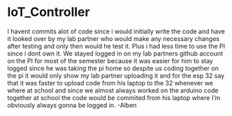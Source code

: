 # IoT_Controller

I havent commits alot of code since i would initially write the code and have it looked over by my lab partner who would make any necessary changes after testing and only then would he test it. Plus i had less time to use the PI since i dont own it. We stayed logged in on my lab partners github account on the PI for most of the semester because it was easier for him to stay logged since he was taking the pi home so despite us coding together on the pi it would only show my lab partner uploading it and for the esp 32 say that it was faster to upload code from his laptop to the 32 whenever we where at school and since we almost always worked on the arduino code together at school the code would be commited from his laptop where I’m obviously always gonna be logged in. -Alben 
